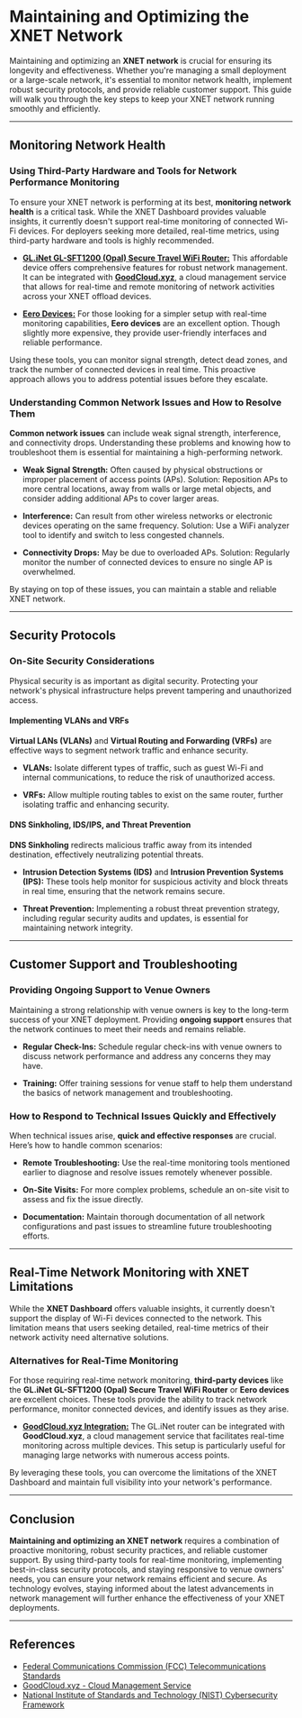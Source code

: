 # Maintaining and Optimizing the XNET Network

Maintaining and optimizing an **XNET network** is crucial for ensuring its longevity and effectiveness. Whether you're managing a small deployment or a large-scale network, it's essential to monitor network health, implement robust security protocols, and provide reliable customer support. This guide will walk you through the key steps to keep your XNET network running smoothly and efficiently.

______

## Monitoring Network Health

### Using Third-Party Hardware and Tools for Network Performance Monitoring

To ensure your XNET network is performing at its best, **monitoring network health** is a critical task. While the XNET Dashboard provides valuable insights, it currently doesn't support real-time monitoring of connected Wi-Fi devices. For deployers seeking more detailed, real-time metrics, using third-party hardware and tools is highly recommended.

- [**GL.iNet GL-SFT1200 (Opal) Secure Travel WiFi Router:**](https://amzn.to/3UqNc8d) This affordable device offers comprehensive features for robust network management. It can be integrated with [**GoodCloud.xyz**](https://www.goodcloud.xyz/), a cloud management service that allows for real-time and remote monitoring of network activities across your XNET offload devices.
  
- [**Eero Devices:**](https://amzn.to/3yOMYjo) For those looking for a simpler setup with real-time monitoring capabilities, **Eero devices** are an excellent option. Though slightly more expensive, they provide user-friendly interfaces and reliable performance.

Using these tools, you can monitor signal strength, detect dead zones, and track the number of connected devices in real time. This proactive approach allows you to address potential issues before they escalate.

### Understanding Common Network Issues and How to Resolve Them

**Common network issues** can include weak signal strength, interference, and connectivity drops. Understanding these problems and knowing how to troubleshoot them is essential for maintaining a high-performing network.

- **Weak Signal Strength:** Often caused by physical obstructions or improper placement of access points (APs). Solution: Reposition APs to more central locations, away from walls or large metal objects, and consider adding additional APs to cover larger areas.
  
- **Interference:** Can result from other wireless networks or electronic devices operating on the same frequency. Solution: Use a WiFi analyzer tool to identify and switch to less congested channels.
  
- **Connectivity Drops:** May be due to overloaded APs. Solution: Regularly monitor the number of connected devices to ensure no single AP is overwhelmed.

By staying on top of these issues, you can maintain a stable and reliable XNET network.

______

## Security Protocols

### On-Site Security Considerations

Physical security is as important as digital security. Protecting your network's physical infrastructure helps prevent tampering and unauthorized access.

#### Implementing VLANs and VRFs

**Virtual LANs (VLANs)** and **Virtual Routing and Forwarding (VRFs)** are effective ways to segment network traffic and enhance security.

- **VLANs:** Isolate different types of traffic, such as guest Wi-Fi and internal communications, to reduce the risk of unauthorized access.
  
- **VRFs:** Allow multiple routing tables to exist on the same router, further isolating traffic and enhancing security.

#### DNS Sinkholing, IDS/IPS, and Threat Prevention

**DNS Sinkholing** redirects malicious traffic away from its intended destination, effectively neutralizing potential threats.

- **Intrusion Detection Systems (IDS)** and **Intrusion Prevention Systems (IPS):** These tools help monitor for suspicious activity and block threats in real time, ensuring that the network remains secure.

- **Threat Prevention:** Implementing a robust threat prevention strategy, including regular security audits and updates, is essential for maintaining network integrity.

______

## Customer Support and Troubleshooting

### Providing Ongoing Support to Venue Owners

Maintaining a strong relationship with venue owners is key to the long-term success of your XNET deployment. Providing **ongoing support** ensures that the network continues to meet their needs and remains reliable.

- **Regular Check-Ins:** Schedule regular check-ins with venue owners to discuss network performance and address any concerns they may have.
  
- **Training:** Offer training sessions for venue staff to help them understand the basics of network management and troubleshooting.

### How to Respond to Technical Issues Quickly and Effectively

When technical issues arise, **quick and effective responses** are crucial. Here’s how to handle common scenarios:

- **Remote Troubleshooting:** Use the real-time monitoring tools mentioned earlier to diagnose and resolve issues remotely whenever possible.
  
- **On-Site Visits:** For more complex problems, schedule an on-site visit to assess and fix the issue directly.

- **Documentation:** Maintain thorough documentation of all network configurations and past issues to streamline future troubleshooting efforts.

______

## Real-Time Network Monitoring with XNET Limitations

While the **XNET Dashboard** offers valuable insights, it currently doesn't support the display of Wi-Fi devices connected to the network. This limitation means that users seeking detailed, real-time metrics of their network activity need alternative solutions.

### Alternatives for Real-Time Monitoring

For those requiring real-time network monitoring, **third-party devices** like the **GL.iNet GL-SFT1200 (Opal) Secure Travel WiFi Router** or **Eero devices** are excellent choices. These tools provide the ability to track network performance, monitor connected devices, and identify issues as they arise.

- [**GoodCloud.xyz Integration:**](https://www.goodcloud.xyz/) The GL.iNet router can be integrated with **GoodCloud.xyz**, a cloud management service that facilitates real-time monitoring across multiple devices. This setup is particularly useful for managing large networks with numerous access points.

By leveraging these tools, you can overcome the limitations of the XNET Dashboard and maintain full visibility into your network's performance.

______

## Conclusion

**Maintaining and optimizing an XNET network** requires a combination of proactive monitoring, robust security practices, and reliable customer support. By using third-party tools for real-time monitoring, implementing best-in-class security protocols, and staying responsive to venue owners' needs, you can ensure your network remains efficient and secure. As technology evolves, staying informed about the latest advancements in network management will further enhance the effectiveness of your XNET deployments.

______

## References

- [Federal Communications Commission (FCC) Telecommunications Standards](https://www.fcc.gov/)
- [GoodCloud.xyz - Cloud Management Service](https://www.goodcloud.xyz/)
- [National Institute of Standards and Technology (NIST) Cybersecurity Framework](https://www.nist.gov/cyberframework)
